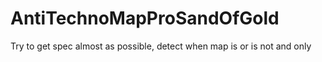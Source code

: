 # AntiTechnoMapProSandOfGold
Try to get spec almost as possible, detect when map is or is not and only
